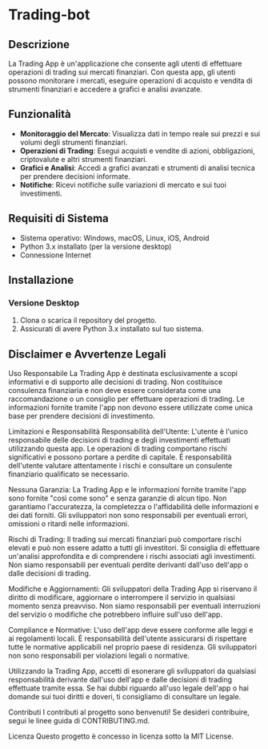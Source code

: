 # Trading-bot

## Descrizione
La Trading App è un'applicazione che consente agli utenti di effettuare operazioni di trading sui mercati finanziari. Con questa app, gli utenti possono monitorare i mercati, eseguire operazioni di acquisto e vendita di strumenti finanziari e accedere a grafici e analisi avanzate.

## Funzionalità
- **Monitoraggio del Mercato**: Visualizza dati in tempo reale sui prezzi e sui volumi degli strumenti finanziari.
- **Operazioni di Trading**: Esegui acquisti e vendite di azioni, obbligazioni, criptovalute e altri strumenti finanziari.
- **Grafici e Analisi**: Accedi a grafici avanzati e strumenti di analisi tecnica per prendere decisioni informate.
- **Notifiche**: Ricevi notifiche sulle variazioni di mercato e sui tuoi investimenti.

## Requisiti di Sistema
- Sistema operativo: Windows, macOS, Linux, iOS, Android
- Python 3.x installato (per la versione desktop)
- Connessione Internet

## Installazione
### Versione Desktop
1. Clona o scarica il repository del progetto.
2. Assicurati di avere Python 3.x installato sul tuo sistema.

## Disclaimer e Avvertenze Legali
Uso Responsabile
La Trading App è destinata esclusivamente a scopi informativi e di supporto alle decisioni di trading. Non costituisce consulenza finanziaria e non deve essere considerata come una raccomandazione o un consiglio per effettuare operazioni di trading. Le informazioni fornite tramite l'app non devono essere utilizzate come unica base per prendere decisioni di investimento.

Limitazioni e Responsabilità
Responsabilità dell'Utente: L'utente è l'unico responsabile delle decisioni di trading e degli investimenti effettuati utilizzando questa app. Le operazioni di trading comportano rischi significativi e possono portare a perdite di capitale. È responsabilità dell'utente valutare attentamente i rischi e consultare un consulente finanziario qualificato se necessario.

Nessuna Garanzia: La Trading App e le informazioni fornite tramite l'app sono fornite "così come sono" e senza garanzie di alcun tipo. Non garantiamo l'accuratezza, la completezza o l'affidabilità delle informazioni e dei dati forniti. Gli sviluppatori non sono responsabili per eventuali errori, omissioni o ritardi nelle informazioni.

Rischi di Trading: Il trading sui mercati finanziari può comportare rischi elevati e può non essere adatto a tutti gli investitori. Si consiglia di effettuare un'analisi approfondita e di comprendere i rischi associati agli investimenti. Non siamo responsabili per eventuali perdite derivanti dall'uso dell'app o dalle decisioni di trading.

Modifiche e Aggiornamenti: Gli sviluppatori della Trading App si riservano il diritto di modificare, aggiornare o interrompere il servizio in qualsiasi momento senza preavviso. Non siamo responsabili per eventuali interruzioni del servizio o modifiche che potrebbero influire sull'uso dell'app.

Compliance e Normative: L'uso dell'app deve essere conforme alle leggi e ai regolamenti locali. È responsabilità dell'utente assicurarsi di rispettare tutte le normative applicabili nel proprio paese di residenza. Gli sviluppatori non sono responsabili per violazioni legali o normative.

Utilizzando la Trading App, accetti di esonerare gli sviluppatori da qualsiasi responsabilità derivante dall'uso dell'app e dalle decisioni di trading effettuate tramite essa. Se hai dubbi riguardo all'uso legale dell'app o hai domande sui tuoi diritti e doveri, ti consigliamo di consultare un legale.

Contributi
I contributi al progetto sono benvenuti! Se desideri contribuire, segui le linee guida di CONTRIBUTING.md.

Licenza
Questo progetto è concesso in licenza sotto la MIT License.
